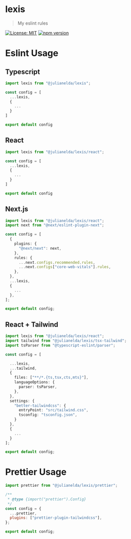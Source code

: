# lexis

> My eslint rules

[![License: MIT](https://img.shields.io/badge/License-MIT-yellow.svg)](LICENSE)
[![npm version](https://img.shields.io/npm/v/@julianelda/lexis)](https://www.npmjs.com/package/@julianelda/lexis)

# Eslint Usage

## Typescript

```ts
import lexis from "@julianelda/lexis";

const config = [
  ...lexis,
  {
    ...
  }
]

export default config
```

## React

```ts
import lexis from "@julianelda/lexis/react";

const config = [
  ...lexis,
  {
    ...
  }
]

export default config
```

## Next.js

```ts
import lexis from "@julianelda/lexis/react";
import next from "@next/eslint-plugin-next";

const config = [
  {
    plugins: {
      "@next/next": next,
    },
    rules: {
      ...next.configs.recommended.rules,
      ...next.configs["core-web-vitals"].rules,
    },
  },
  ...lexis,
  {
    ...
  },
];

export default config;

```

## React + Tailwind

```ts
import lexis from "@julianelda/lexis/react";
import tailwind from "@julianelda/lexis/tsx-tailwind";
import tsParser from "@typescript-eslint/parser";

const config = [

  ...lexis,
  ...tailwind,
  {
    files: ["**/*.{ts,tsx,cts,mts}"],
    languageOptions: {
      parser: tsParser,
    },
  },
  settings: {
    "better-tailwindcss": {
      entryPoint: "src/tailwind.css",
      tsconfig: "tsconfig.json",
    }
  },
  {
    ...
  }
];

export default config;

```

# Prettier Usage

```js
import prettier from "@julianelda/lexis/prettier";

/**
 * @type {import("prettier").Config}
 */
const config = {
  ...prettier,
  plugins: ["prettier-plugin-tailwindcss"],
};

export default config;
```
